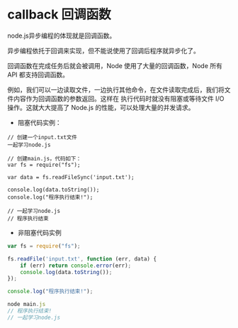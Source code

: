# callback 回调函数

node.js异步编程的体现就是回调函数。

异步编程依托于回调来实现，但不能说使用了回调后程序就异步化了。

回调函数在完成任务后就会被调用，Node 使用了大量的回调函数，Node 所有 API 都支持回调函数。

例如，我们可以一边读取文件，一边执行其他命令，在文件读取完成后，我们将文件内容作为回调函数的参数返回。这样在
执行代码时就没有阻塞或等待文件 I/O 操作。这就大大提高了 Node.js 的性能，可以处理大量的并发请求。

* 阻塞代码实例：

```
// 创建一个input.txt文件
一起学习node.js

// 创建main.js，代码如下：
var fs = require("fs");

var data = fs.readFileSync('input.txt');

console.log(data.toString());
console.log("程序执行结束!");

// 一起学习node.js
// 程序执行结束
```

* 非阻塞代码实例

```js
var fs = require("fs");

fs.readFile('input.txt', function (err, data) {
    if (err) return console.error(err);
    console.log(data.toString());
});

console.log("程序执行结束!");

node main.js
// 程序执行结束!
// 一起学习node.js


```
